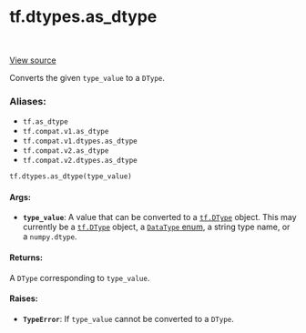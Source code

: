 <div itemscope itemtype="http://developers.google.com/ReferenceObject">
<meta itemprop="name" content="tf.dtypes.as_dtype" />
<meta itemprop="path" content="Stable" />
</div>

# tf.dtypes.as_dtype

<!-- Insert buttons -->

<table class="tfo-notebook-buttons tfo-api" align="left">
</table>

<a target="_blank" href="/code/stable/tensorflow/python/framework/dtypes.py">View source</a>



<!-- Start diff -->
Converts the given `type_value` to a `DType`.

### Aliases:

* `tf.as_dtype`
* `tf.compat.v1.as_dtype`
* `tf.compat.v1.dtypes.as_dtype`
* `tf.compat.v2.as_dtype`
* `tf.compat.v2.dtypes.as_dtype`


``` python
tf.dtypes.as_dtype(type_value)
```



<!-- Placeholder for "Used in" -->


#### Args:


* <b>`type_value`</b>: A value that can be converted to a <a href="../../tf/dtypes/DType.md"><code>tf.DType</code></a> object. This may
  currently be a <a href="../../tf/dtypes/DType.md"><code>tf.DType</code></a> object, a [`DataType`
  enum](https://www.tensorflow.org/code/tensorflow/core/framework/types.proto),
    a string type name, or a `numpy.dtype`.


#### Returns:

A `DType` corresponding to `type_value`.



#### Raises:


* <b>`TypeError`</b>: If `type_value` cannot be converted to a `DType`.